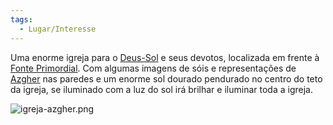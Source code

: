 ```yaml
---
tags:
  - Lugar/Interesse
---
```

Uma enorme igreja para o [Deus-Sol](../../../../../Personagens/NPCs/Deuses/Azgher,%20Deus-Sol.md) e seus devotos, localizada em frente à [Fonte Primordial](./Fonte%20Primordial.md). Com algumas imagens de sóis e representações de [Azgher](../../../../../Personagens/NPCs/Deuses/Azgher,%20Deus-Sol.md) nas paredes e um enorme sol dourado pendurado no centro do teto da igreja, se iluminado com a luz do sol irá brilhar e iluminar toda a igreja.

![igreja-azgher.png](./igreja-azgher.png)

